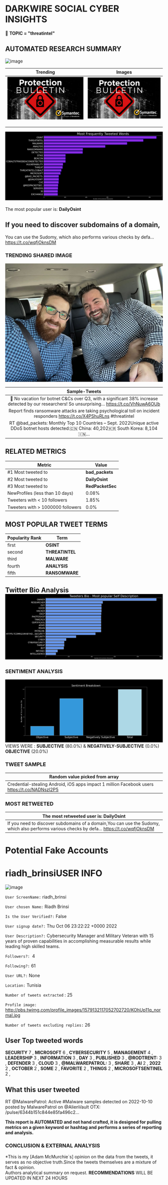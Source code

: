 # DARKWIRE SOCIAL CYBER INSIGHTS 
&#x1F34E; **TOPIC = "threatintel"**

## AUTOMATED RESEARCH SUMMARY
  ![image](darkLogo.png)   

|  Trending  |   Images | 
:-------------------------:|:-------------------------:
|  ![image](assets/threatintel/imageFile1.jpg)     <img width=200/> | ![image](assets/threatintel/imageFile2.jpg) <img width=200/> |   
 
 
![image](assets/threatintel/TWEETS.png)
<br></br>
The most popular user is: **DailyOsint**  
 

## If you need to discover subdomains of a domain,

You can use the Sudomy, which also performs various checks by defa… https://t.co/wqfjOknsDM 

  




### TRENDING SHARED IMAGE

![image](assets/threatintel/twitterPostedImage.png)



|                **Sample-Tweets**        |
| :-------------: |
| 🤖 No vacation for botnet C&amp;Cs over Q3, with a significant 38% increase detected by our researchers! So unsurprising… https://t.co/VhNuwA6OUb |
| Report finds ransomware attacks are taking psychological toll on incident responders https://t.co/X4PShuRLns #threatintel |
| RT @bad_packets: Monthly Top 10 Countries – Sept. 2022Unique active DDoS botnet hosts detected:🇨🇳 China: 40,202🇰🇷 South Korea: 8,104🇮🇳… |

## RELATED METRICS<br>
| Metric | Value |
| ------------- | ------------- |
| #1 Most tweeted to  | **bad_packets** |
| #2 Most tweeted to  | **DailyOsint** |
| #3 Most tweeted to  | **RedPacketSec** |
| NewProfiles (less than 10 days) | 0.08%  |
| Tweeters with < 10 followers  | 1.85%|
| Tweeters with > 1000000 followers  | 0.0%  |



## MOST POPULAR TWEET TERMS 


| Popularity Rank  | Term |
| ------------- | ------------- |
| first  | **OSINT**  |
| second  | **THREATINTEL**  |
| third  | **MALWARE** |
| fourth  | **ANALYSIS**  |
| fifth  | **RANSOMWARE**  |


## Twitter Bio Analysis![image](assets/threatintel/BIO.png)
### SENTIMENT ANALYSIS
![image](assets/threatintel/sentiment.png)
VIEWS WERE : **SUBJECTIVE**  (80.0%) & **NEGATIVELY-SUBJECTIVE** (0.0%) **OBJECTIVE** (20.0%)

### TWEET SAMPLE 
| Random value picked from array |
| ------------- |
|Credential-stealing Android, iOS apps impact 1 million Facebook users https://t.co/NADNszl2P5 |

### MOST RETWEETED 

| The most retweeted user is: **DailyOsint**  |
| ------------- |
| If you need to discover subdomains of a domain,You can use the Sudomy, which also performs various checks by defa… https://t.co/wqfjOknsDM |

# Potential Fake Accounts
 
# riadh_brinsiUSER INFO
![image](http://pbs.twimg.com/profile_images/1579132117052702720/KOhUp11q_normal.jpg)
 
`User ScreenName:` riadh_brinsi 
 
`User chosen Name:` Riadh Brinsi 
 
`Is the User Verified?:` False 
 
`User signup date?:` Thu Oct 06 23:22:22 +0000 2022 
 
`User Description?:` Cybersecurity Manager and Military Veteran with 15 years of proven capabilities in accomplishing measurable results while leading high skilled teams. 
 
`Followers?: `4 
 
`Following?:` 61 
 
`User URL?:` None 
 
`Location:` Tunisia 
 
`Number of tweets extracted`  : 25 
 
`Profile image:` http://pbs.twimg.com/profile_images/1579132117052702720/KOhUp11q_normal.jpg 
 
`Number of tweets excluding replies:` 26 
 

 

 
## User Top tweeted words 
 
**SECURITY** 7 , **MICROSOFT** 6 , **CYBERSECURITY** 5 , **MANAGEMENT** 4 , **LEADERSHIP** 3 , **INFORMATION** 3 , **DAY** 3 , **PUBLISHED** 3 , **@RODTRENT:** 3 , **DEFENDER** 3 , **CLOUD** 3 , **@MALWAREPATROL:** 3 , **SHARE** 3 , **AI** 2 , **2022** 2 , **OCTOBER** 2 , **SOME** 2 , **FAVORITE** 2 , **THINGS** 2 , **MICROSOFTSENTINEL** 2 , 
 
## What this user tweeted
 
RT @MalwarePatrol: Active #Malware samples detected on 2022-10-10 posted by MalwarePatrol on @AlienVault OTX: /pulse/6344b151c844e85fa496c2…
 

<b> This report is AUTOMATED and not hand crafted, it is designed for pulling metrics on a given keyword or hashtag and performs a series of reporting and analysis.</b>  
### CONCLUSION & EXTERNAL ANALYSIS

*This is my [Adam McMurchie`s] opinion on the data from the tweets, it serves as no objective truth.Since the tweets themselves are a mixture of fact & opinion.<br>
Authors analytical summary on request.
**RECOMMENDATIONS** WILL BE UPDATED IN NEXT  24 HOURS <br>